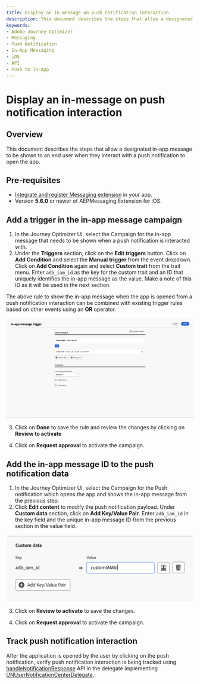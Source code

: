 ```yaml
---
title: Display an in-message on push notification interaction
description: This document describes the steps that allow a designated in-app message to be shown to an end user when they interact with a push notification to open the app.
keywords:
- Adobe Journey Optimizer
- Messaging
- Push Notification
- In-App Messaging
- iOS
- API
- Push to In-App
---
```


# Display an in-message on push notification interaction

## Overview

This document describes the steps that allow a designated in-app message to be shown to an end user when they interact with a push notification to open the app.

## Pre-requisites

- [Integrate and register Messaging extension](../../../index.md#implement-extension-in-mobile-app) in your app.
- Version **5.6.0** or newer of AEPMessaging Extension for iOS.

## Add a trigger in the in-app message campaign

1. In the Journey Optimizer UI, select the Campaign for the in-app message that needs to be shown when a push notification is interacted with.
2. Under the **Triggers** section, click on the **Edit triggers** button. Click on **Add Condition** and select the **Manual trigger** from the event dropdown. Click on **Add Condition** again and select **Custom trait** from the trait menu. Enter `adb_iam_id` as the key for the custom trait and an ID that uniquely identifies the in-app message as the value. Make a note of this ID as it will be used in the next section.

<InlineAlert variant="info" slots="text"/>

The above rule to show the in-app message when the app is opened from a push notification interaction can be combined with existing trigger rules based on other events using an **OR** operator.

![In-app campaign trigger for Push-to-inapp](./../../assets/push-notification/iam-trigger-p2i.png)

3. Click on **Done** to save the rule and review the changes by clicking on **Review to activate**

4. Click on **Request approval** to activate the campaign.

## Add the in-app message ID to the push notification data

1. In the Journey Optimizer UI, select the Campaign for the Push notification which opens the app and shows the in-app message from the previous step.
2. Click **Edit content** to modify the push notification payload. Under **Custom data** section, click on **Add Key/Value Pair**. Enter `adb_iam_id` in the key field and the unique in-app message ID from the previous section in the value field.

![Push campaign custom data for Push-to-inapp](./../../assets/push-notification/push-custom-data-p2i.png)

3. Click on **Review to activate** to save the changes.

4. Click on **Request approval** to activate the campaign.

## Track push notification interaction

After the application is opened by the user by clicking on the push notification, verify push notification interaction is being tracked using [handleNotificationResponse](./api-reference.md/#track-push-notification-interactions) API in the delegate implementing [UNUserNotificationCenterDelegate](https://developer.apple.com/documentation/usernotifications/unusernotificationcenterdelegate).
